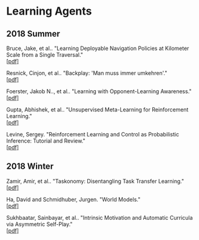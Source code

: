 # Learning Agents

## 2018 Summer
Bruce, Jake, et al.. "Learning Deployable Navigation Policies at Kilometer Scale from a Single Traversal."
</br>[[pdf]](https://arxiv.org/pdf/1807.05211.pdf)

Resnick, Cinjon, et al.. "Backplay: 'Man muss immer umkehren'."
</br>[[pdf]](https://arxiv.org/pdf/1807.06919.pdf)

Foerster, Jakob N.., et al.. "Learning with Opponent-Learning Awareness."
</br>[[pdf]](https://arxiv.org/pdf/1709.04326.pdf)

Gupta, Abhishek, et al.. "Unsupervised Meta-Learning for Reinforcement Learning."
</br>[[pdf]](https://arxiv.org/pdf/1806.04640.pdf)

Levine, Sergey. "Reinforcement Learning and Control as Probabilistic Inference: Tutorial and Review."
</br>[[pdf]](https://arxiv.org/pdf/1805.00909.pdf)

## 2018 Winter
Zamir, Amir, et al.. "Taskonomy: Disentangling Task Transfer Learning."
</br>[[pdf]](http://taskonomy.stanford.edu/taskonomy_CVPR2018.pdf)

Ha, David and Schmidhuber, Jurgen. "World Models."
</br>[[pdf]](https://arxiv.org/pdf/1803.10122.pdf)

Sukhbaatar, Sainbayar, et al.. "Intrinsic Motivation and Automatic Curricula via Asymmetric Self-Play."
</br>[[pdf]](https://openreview.net/pdf?id=SkT5Yg-RZ)